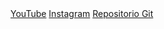 <!doctype html>
<html>
<head>
<meta charset="utf-8">
<meta name="PyPoPee" content="width=device-width, initial-scale=1.0">
<link href="Untitled1.css" rel="stylesheet">
<link href="index.css" rel="stylesheet">
</head>
<body>
<a id="botao3" href="https://www.youtube.com/channel/UCEmEU4zZHWVWhJrk15FhALQ" target="_blank">YouTube</a>
<a id="botao2" href="https://www.instagram.com/_heulles_/" target="_blank">Instagram</a>
<a id="botao1" href="https://github.com/Heulles" target="_blank">Repositorio Git</a>
</body>
</html>
